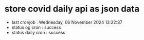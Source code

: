 # store covid daily api as json data

- last cronjob : Wednesday, 06 November 2024 13:22:37
- status og cron : success
- status daily cron : success
      
      
